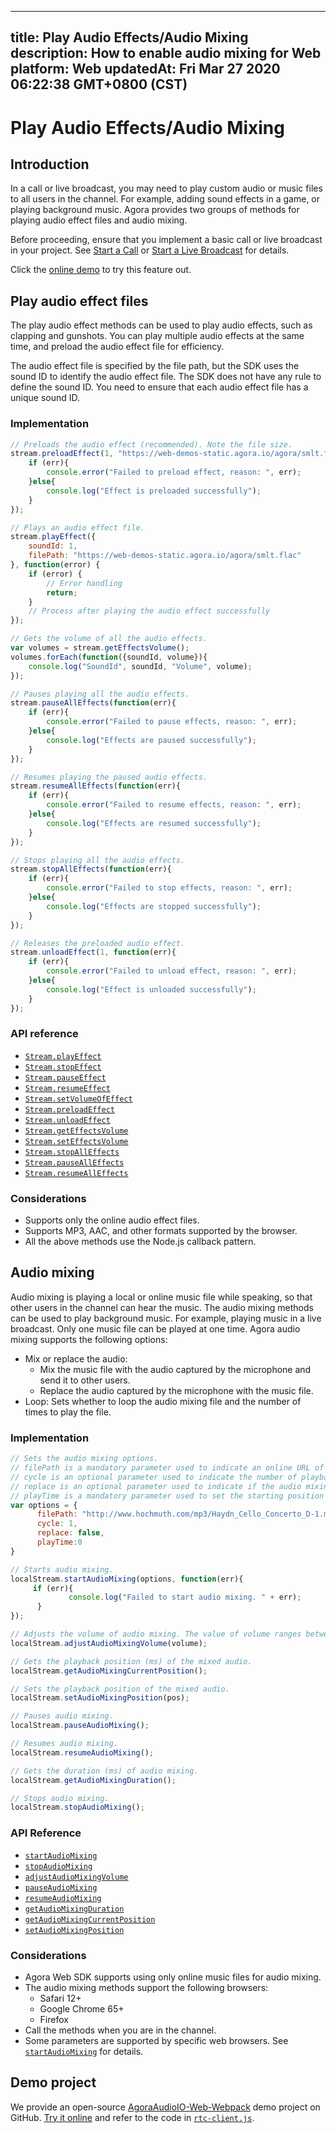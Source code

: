 
---
title: Play Audio Effects/Audio Mixing
description: How to enable audio mixing for Web
platform: Web
updatedAt: Fri Mar 27 2020 06:22:38 GMT+0800 (CST)
---
# Play Audio Effects/Audio Mixing
## Introduction

In a call or live broadcast, you may need to play custom audio or music files to all users in the channel. For example, adding sound effects in a game, or playing background music. Agora provides two groups of methods for playing audio effect files and audio mixing.

Before proceeding, ensure that you implement a basic call or live broadcast in your project. See [Start a Call](../../en/Voice/start_call_web.md) or [Start a Live Broadcast](../../en/Voice/start_live_web.md) for details.


<div class="alert info">Click the <a href="https://webdemo.agora.io/agora-web-showcase/examples/AgoraAudioIO-Web/">online demo</a> to try this feature out.</div>

## Play audio effect files

The play audio effect methods can be used to play audio effects, such as clapping and gunshots. You can play multiple audio effects at the same time, and preload the audio effect file for efficiency.

The audio effect file is specified by the file path, but the SDK uses the sound ID to identify the audio effect file. The SDK does not have any rule to define the sound ID. You need to ensure that each audio effect file has a unique sound ID.

### Implementation


```javascript
// Preloads the audio effect (recommended). Note the file size.
stream.preloadEffect(1, "https://web-demos-static.agora.io/agora/smlt.flac", function(err){
    if (err){
        console.error("Failed to preload effect, reason: ", err);
    }else{
        console.log("Effect is preloaded successfully");
    }
});

// Plays an audio effect file.
stream.playEffect({
    soundId: 1,
    filePath: "https://web-demos-static.agora.io/agora/smlt.flac"
}, function(error) {
    if (error) {
        // Error handling
        return;
    }
    // Process after playing the audio effect successfully
});

// Gets the volume of all the audio effects. 
var volumes = stream.getEffectsVolume();
volumes.forEach(function({soundId, volume}){
    console.log("SoundId", soundId, "Volume", volume);
});

// Pauses playing all the audio effects.
stream.pauseAllEffects(function(err){
    if (err){
        console.error("Failed to pause effects, reason: ", err);
    }else{
        console.log("Effects are paused successfully");
    }
});

// Resumes playing the paused audio effects.
stream.resumeAllEffects(function(err){
    if (err){
        console.error("Failed to resume effects, reason: ", err);
    }else{
        console.log("Effects are resumed successfully");
    }
});

// Stops playing all the audio effects.
stream.stopAllEffects(function(err){
    if (err){
        console.error("Failed to stop effects, reason: ", err);
    }else{
        console.log("Effects are stopped successfully");
    }
});

// Releases the preloaded audio effect.
stream.unloadEffect(1, function(err){
    if (err){
        console.error("Failed to unload effect, reason: ", err);
    }else{
        console.log("Effect is unloaded successfully");
    }
});
```

### API reference

- [`Stream.playEffect`](https://docs.agora.io/en/Voice/API%20Reference/web/v2.6/interfaces/agorartc.stream.html?transId=2.6#playeffect)
- [`Stream.stopEffect`](https://docs.agora.io/en/Voice/API%20Reference/web/v2.6/interfaces/agorartc.stream.html?transId=2.6#stopeffect)
- [`Stream.pauseEffect`](https://docs.agora.io/en/Voice/API%20Reference/web/v2.6/interfaces/agorartc.stream.html?transId=2.6#pauseeffect)
- [`Stream.resumeEffect`](https://docs.agora.io/en/Voice/API%20Reference/web/v2.6/interfaces/agorartc.stream.html?transId=2.6#resumeeffect)
- [`Stream.setVolumeOfEffect`](https://docs.agora.io/en/Voice/API%20Reference/web/v2.6/interfaces/agorartc.stream.html?transId=2.6#setvolumeofeffect)
- [`Stream.preloadEffect`](https://docs.agora.io/en/Voice/API%20Reference/web/v2.6/interfaces/agorartc.stream.html?transId=2.6#preloadeffect)
- [`Stream.unloadEffect`](https://docs.agora.io/en/Voice/API%20Reference/web/v2.6/interfaces/agorartc.stream.html?transId=2.6#unloadeffect)
- [`Stream.getEffectsVolume`](https://docs.agora.io/en/Voice/API%20Reference/web/v2.6/interfaces/agorartc.stream.html?transId=2.6#geteffectsvolume)
- [`Stream.setEffectsVolume`](https://docs.agora.io/en/Voice/API%20Reference/web/v2.6/interfaces/agorartc.stream.html?transId=2.6#seteffectsvolume)
- [`Stream.stopAllEffects`](https://docs.agora.io/en/Voice/API%20Reference/web/v2.6/interfaces/agorartc.stream.html?transId=2.6#stopalleffects)
- [`Stream.pauseAllEffects`](https://docs.agora.io/en/Voice/API%20Reference/web/v2.6/interfaces/agorartc.stream.html?transId=2.6#pausealleffects)
- [`Stream.resumeAllEffects`](https://docs.agora.io/en/Voice/API%20Reference/web/v2.6/interfaces/agorartc.stream.html?transId=2.6#resumealleffects)

### Considerations

- Supports only the online audio effect files.
- Supports MP3, AAC, and other formats supported by the browser.
- All the above methods use the Node.js callback pattern.

## Audio mixing

Audio mixing is playing a local or online music file while speaking, so that other users in the channel can hear the music. The audio mixing methods can be used to play background music. For example, playing music in a live broadcast. Only one music file can be played at one time. 
Agora audio mixing supports the following options:

- Mix or replace the audio: 
	- Mix the music file with the audio captured by the microphone and send it to other users.
	- Replace the audio captured by the microphone with the music file.
- Loop: Sets whether to loop the audio mixing file and the number of times to play the file.

### Implementation

```javascript
// Sets the audio mixing options.
// filePath is a mandatory parameter used to indicate an online URL of the mixing audio.
// cycle is an optional parameter used to indicate the number of playback loops and it needs to be a positive integer. The web browser needs to be Google Chrome 65+.
// replace is an optional parameter used to indicate if the audio mixing replaces the original audio. 
// playTime is a mandatory parameter used to set the starting position of mixing audio playback. 0 means playing the mixing file from the beginning.
var options = {
      filePath: "http://www.hochmuth.com/mp3/Haydn_Cello_Concerto_D-1.mp3", 
      cycle: 1, 
      replace: false, 
      playTime:0 
}

// Starts audio mixing.
localStream.startAudioMixing(options, function(err){
     if (err){
             console.log("Failed to start audio mixing. " + err);
      }
});

// Adjusts the volume of audio mixing. The value of volume ranges between 1 and 100.
localStream.adjustAudioMixingVolume(volume);

// Gets the playback position (ms) of the mixed audio.
localStream.getAudioMixingCurrentPosition();

// Sets the playback position of the mixed audio.
localStream.setAudioMixingPosition(pos);

// Pauses audio mixing.
localStream.pauseAudioMixing();

// Resumes audio mixing.
localStream.resumeAudioMixing();

// Gets the duration (ms) of audio mixing. 
localStream.getAudioMixingDuration();

// Stops audio mixing.
localStream.stopAudioMixing();
```

### API Reference

- [`startAudioMixing`](https://docs.agora.io/en/Voice/API%20Reference/web/interfaces/agorartc.stream.html#startaudiomixing)
- [`stopAudioMixing`](https://docs.agora.io/en/Voice/API%20Reference/web/interfaces/agorartc.stream.html#stopaudiomixing)
- [`adjustAudioMixingVolume`](https://docs.agora.io/en/Voice/API%20Reference/web/interfaces/agorartc.stream.html#adjustaudiomixingvolume)
- [`pauseAudioMixing`](https://docs.agora.io/en/Voice/API%20Reference/web/interfaces/agorartc.stream.html#pauseaudiomixing)
- [`resumeAudioMixing`](https://docs.agora.io/en/Voice/API%20Reference/web/interfaces/agorartc.stream.html#resumeaudiomixing)
- [`getAudioMixingDuration`](https://docs.agora.io/en/Voice/API%20Reference/web/interfaces/agorartc.stream.html#getaudiomixingduration)
- [`getAudioMixingCurrentPosition`](https://docs.agora.io/en/Voice/API%20Reference/web/interfaces/agorartc.stream.html#getaudiomixingcurrentposition)
- [`setAudioMixingPosition`](https://docs.agora.io/en/Voice/API%20Reference/web/interfaces/agorartc.stream.html#setaudiomixingposition)

### Considerations

- Agora Web SDK supports using only online music files for audio mixing.
- The audio mixing methods support the following browsers:
  - Safari 12+
  - Google Chrome 65+
  - Firefox
- Call the methods when you are in the channel.
- Some parameters are supported by specific web browsers. See [`startAudioMixing`](https://docs.agora.io/en/Voice/API%20Reference/web/interfaces/agorartc.stream.html#startaudiomixing) for details.

## Demo project

We provide an open-source [AgoraAudioIO-Web-Webpack](https://github.com/AgoraIO/Advanced-Audio/tree/master/Web/AgoraAudioIO-Web-Webpack) demo project on GitHub. [Try it online](https://webdemo.agora.io/agora-web-showcase/examples/AgoraAudioIO-Web/) and refer to the code in [`rtc-client.js`](https://github.com/AgoraIO/Advanced-Audio/blob/master/Custom-Audio-Device/AgoraAudioIO-Web-Webpack/src/rtc-client.js).
